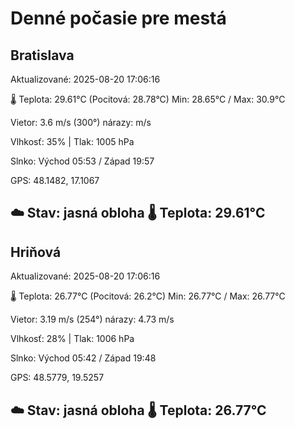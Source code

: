 ﻿# Denné počasie pre mestá

## Bratislava
Aktualizované: 2025-08-20 17:06:16

🌡️ Teplota: 29.61°C 
(Pocitová: 28.78°C)
Min: 28.65°C / Max: 30.9°C

Vietor: 3.6 m/s    (300°) 
nárazy:  m/s

Vlhkosť: 35% | Tlak: 1005 hPa

Slnko: Východ 05:53 / Západ 19:57

GPS: 48.1482, 17.1067

☁️ Stav: jasná obloha        🌡️ Teplota: 29.61°C
---

## Hriňová
Aktualizované: 2025-08-20 17:06:16

🌡️ Teplota: 26.77°C 
(Pocitová: 26.2°C)
Min: 26.77°C / Max: 26.77°C

Vietor: 3.19 m/s (254°)
nárazy: 4.73 m/s

Vlhkosť: 28% | Tlak: 1006 hPa

Slnko: Východ 05:42 / Západ 19:48

GPS: 48.5779, 19.5257

☁️ Stav: jasná obloha        🌡️ Teplota: 26.77°C
---
